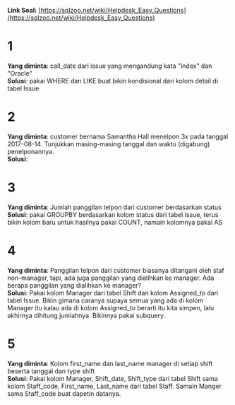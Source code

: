 **Link Soal:** [https://sqlzoo.net/wiki/Helpdesk_Easy_Questions](https://sqlzoo.net/wiki/Helpdesk_Easy_Questions)

# 1
**Yang diminta**: call_date dari issue yang mengandung kata "index" dan "Oracle" <br>
**Solusi**: pakai WHERE dan LIKE buat bikin kondisional dari kolom detail di tabel Issue

# 2
**Yang diminta**: customer bernama Samantha Hall menelpon 3x pada tanggal 2017-08-14. Tunjukkan masing-masing tanggal dan waktu (digabung) penelponannya. <br>
**Solusi**: 

# 3
**Yang diminta**: Jumlah panggilan telpon dari customer berdasarkan status <br>
**Solusi**: pakai GROUPBY berdasarkan kolom status dari tabel Issue, terus bikin kolom baru untuk hasilnya pakai COUNT, namain kolomnya pakai AS

# 4
**Yang diminta**: Panggilan telpon dari customer biasanya ditangani oleh staf non-manager, tapi, ada juga panggilan yang dialihkan ke manager. Ada berapa panggilan yang dialihkan ke manager? <br>
**Solusi**: Pakai kolom Manager dari tabel Shift dan kolom Assigned_to dari tabel Issue. Bikin gimana caranya supaya semua yang ada di kolom Manager itu kalau ada di kolom Assigned_to berarti itu kita simpen, lalu akhirnya dihitung jumlahnya. Bikinnya pakai subquery.

# 5
**Yang diminta**: Kolom first_name dan last_name manager di setiap shift beserta tanggal dan type shift <br>
**Solusi**: Pakai kolom Manager, Shift_date, Shift_type dari tabel Shift sama kolom Staff_code, First_name, Last_name dari tabel Staff. Samain Manger sama Staff_code buat dapetin datanya. 

